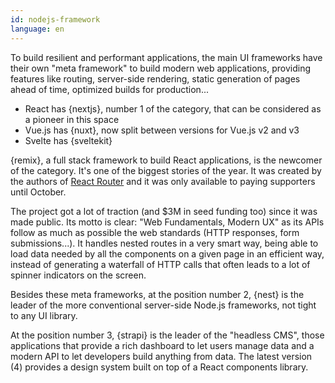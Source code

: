 ```yaml
---
id: nodejs-framework
language: en
---
```


To build resilient and performant applications, the main UI frameworks have their own "meta framework" to build modern web applications, providing features like routing, server-side rendering, static generation of pages ahead of time, optimized builds for production...

- React has {nextjs}, number 1 of the category, that can be considered as a pioneer in this space
- Vue.js has {nuxt}, now split between versions for Vue.js v2 and v3
- Svelte has {sveltekit}

{remix}, a full stack framework to build React applications, is the newcomer of the category. It's one of the biggest stories of the year. It was created by the authors of [React Router](https://reactrouter.com/) and it was only available to paying supporters until October.

The project got a lot of traction (and $3M in seed funding too) since it was made public. Its motto is clear: "Web Fundamentals, Modern UX" as its APIs follow as much as possible the web standards (HTTP responses, form submissions...). It handles nested routes in a very smart way, being able to load data needed by all the components on a given page in an efficient way, instead of generating a waterfall of HTTP calls that often leads to a lot of spinner indicators on the screen.

Besides these meta frameworks, at the position number 2, {nest} is the leader of the more conventional server-side Node.js frameworks, not tight to any UI library.

At the position number 3, {strapi} is the leader of the "headless CMS", those applications that provide a rich dashboard to let users manage data and a modern API to let developers build anything from data. The latest version (4) provides a design system built on top of a React components library.
